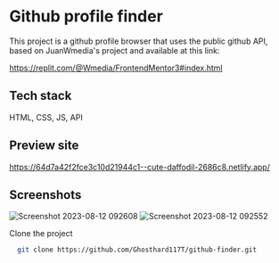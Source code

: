 # Github profile finder
This project is a github profile browser that uses the public github API, based on JuanWmedia's project and available at this link:

https://replit.com/@Wmedia/FrontendMentor3#index.html

## Tech stack
HTML, CSS, JS, API

## Preview site
https://64d7a42f2fce3c10d21944c1--cute-daffodil-2686c8.netlify.app/

## Screenshots
![Screenshot 2023-08-12 092608](https://github.com/Ghosthard117T/github-finder/assets/132961867/ba348e52-70de-4770-b3c2-ff4e271352ec)
![Screenshot 2023-08-12 092552](https://github.com/Ghosthard117T/github-finder/assets/132961867/2bf8d9d1-cd06-4ebd-9f51-6bbb0d1bf008)

Clone the project

```bash
  git clone https://github.com/Ghosthard117T/github-finder.git
```
